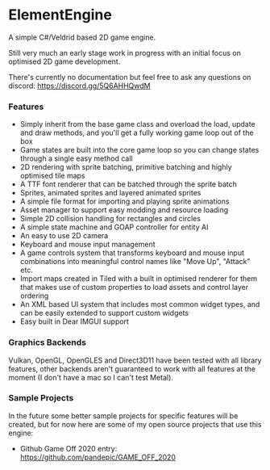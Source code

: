# ElementEngine
A simple C#/Veldrid based 2D game engine.

Still very much an early stage work in progress with an initial focus on optimised 2D game development.

There's currently no documentation but feel free to ask any questions on discord: https://discord.gg/5Q6AHHQwdM

### Features
* Simply inherit from the base game class and overload the load, update and draw methods, and you'll get a fully working game loop out of the box
* Game states are built into the core game loop so you can change states through a single easy method call
* 2D rendering with sprite batching, primitive batching and highly optimised tile maps
* A TTF font renderer that can be batched through the sprite batch
* Sprites, animated sprites and layered animated sprites
* A simple file format for importing and playing sprite animations
* Asset manager to support easy modding and resource loading
* Simple 2D collision handling for rectangles and circles
* A simple state machine and GOAP controller for entity AI
* An easy to use 2D camera
* Keyboard and mouse input management
* A game controls system that transforms keyboard and mouse input combinations into meaningful control names like "Move Up", "Attack" etc.
* Import maps created in Tiled with a built in optimised renderer for them that makes use of custom properties to load assets and control layer ordering
* An XML based UI system that includes most common widget types, and can be easily extended to support custom widgets
* Easy built in Dear IMGUI support

### Graphics Backends
Vulkan, OpenGL, OpenGLES and Direct3D11 have been tested with all library features, other backends aren't guaranteed to work with all features at the moment (I don't have a mac so I can't test Metal).

### Sample Projects
In the future some better sample projects for specific features will be created, but for now here are some of my open source projects that use this engine:

* Github Game Off 2020 entry: https://github.com/pandepic/GAME_OFF_2020